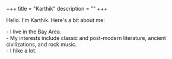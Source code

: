 +++
title = "Karthik"
description = ""
+++

Hello. I'm Karthik. Here's a bit about me:

\- I live in the Bay Area. <br> \- My interests include classic and post-modern literature, ancient civilizations, and rock music. <br> \- I hike a lot.
